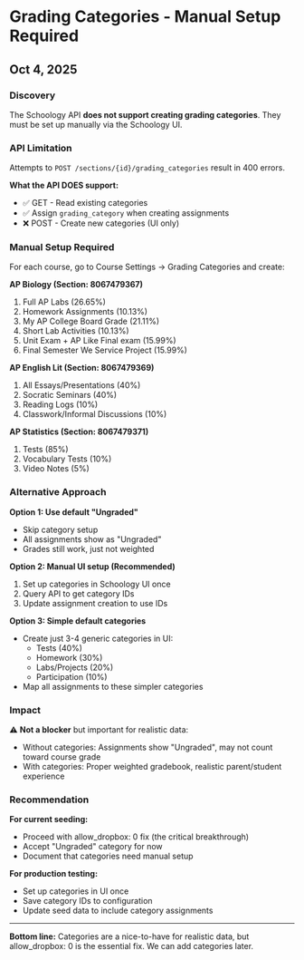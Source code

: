 # Grading Categories - Manual Setup Required
## Oct 4, 2025

### Discovery

The Schoology API **does not support creating grading categories**. They must be set up manually via the Schoology UI.

### API Limitation

Attempts to `POST /sections/{id}/grading_categories` result in 400 errors.

**What the API DOES support:**
- ✅ GET - Read existing categories
- ✅ Assign `grading_category` when creating assignments
- ❌ POST - Create new categories (UI only)

### Manual Setup Required

For each course, go to Course Settings → Grading Categories and create:

**AP Biology (Section: 8067479367)**
1. Full AP Labs (26.65%)
2. Homework Assignments (10.13%)
3. My AP College Board Grade (21.11%)
4. Short Lab Activities (10.13%)
5. Unit Exam + AP Like Final exam (15.99%)
6. Final Semester We Service Project (15.99%)

**AP English Lit (Section: 8067479369)**
1. All Essays/Presentations (40%)
2. Socratic Seminars (40%)
3. Reading Logs (10%)
4. Classwork/Informal Discussions (10%)

**AP Statistics (Section: 8067479371)**
1. Tests (85%)
2. Vocabulary Tests (10%)
3. Video Notes (5%)

### Alternative Approach

**Option 1: Use default "Ungraded"**
- Skip category setup
- All assignments show as "Ungraded"
- Grades still work, just not weighted

**Option 2: Manual UI setup (Recommended)**
1. Set up categories in Schoology UI once
2. Query API to get category IDs
3. Update assignment creation to use IDs

**Option 3: Simple default categories**
- Create just 3-4 generic categories in UI:
  - Tests (40%)
  - Homework (30%)
  - Labs/Projects (20%)
  - Participation (10%)
- Map all assignments to these simpler categories

### Impact

⚠️ **Not a blocker** but important for realistic data:
- Without categories: Assignments show "Ungraded", may not count toward course grade
- With categories: Proper weighted gradebook, realistic parent/student experience

### Recommendation

**For current seeding:** 
- Proceed with allow_dropbox: 0 fix (the critical breakthrough)
- Accept "Ungraded" category for now
- Document that categories need manual setup

**For production testing:**
- Set up categories in UI once
- Save category IDs to configuration
- Update seed data to include category assignments

---

**Bottom line:** Categories are a nice-to-have for realistic data, but allow_dropbox: 0 is the essential fix. We can add categories later.
